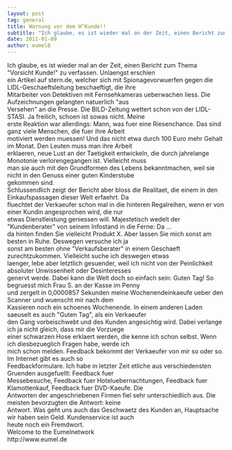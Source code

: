 ```yaml
---
layout: post
tag: general
title: Warnung vor dem H^Kunde!!
subtitle: "Ich glaube, es ist wieder mal an der Zeit, einen Bericht zum Thema Vorsicht Kunde zu verfassen. Unlaengst erschien ein Artikel auf stern.de, welcher sich mit Spionagevorwuerfen gegen die LIDL-Geschaeftsleitung beschaeftigt, die ihre Mitarbeiter von&hellip;"
date: 2011-01-09
author: eumel8
---
```


<p>Ich glaube, es ist wieder mal an der Zeit, einen Bericht zum Thema "Vorsicht Kunde!" zu verfassen. Unlaengst erschien<br />ein Artikel auf stern.de, welcher sich mit Spionagevorwuerfen gegen die LIDL-Geschaeftsleitung beschaeftigt, die ihre<br />Mitarbeiter von Detektiven mit Fernsehkameras ueberwachen liess. Die Aufzeichnungen gelangten natuerlich "aus<br />Versehen" an die Presse. Die BILD-Zeitung wettert schon von der LIDL-STASI. Ja freilich, schoen ist sowas nicht. Meine<br />erste Reaktion war allerdings: Mann, was fuer eine Riesenchance. Das sind ganz viele Menschen, die fuer ihre Arbeit<br />motiviert werden muessen! Und das nicht etwa durch 100 Euro mehr Gehalt im Monat. Den Leuten muss man ihre Arbeit<br />erklaeren, neue Lust an der Taetigkeit entwickeln, die durch jahrelange Monotonie verlorengegangen ist. Vielleicht muss<br />man sie auch mit den Grundformen des Lebens bekanntmachen, weil sie nicht in den Genuss einer guten Kinderstube<br />gekommen sind.<br />Schlussendlich zeigt der Bericht aber bloss die Realitaet, die einem in den Einkaufspassagen dieser Welt erfaehrt. Da<br />fluechtet der Verkaeufer schon mal in die hinteren Regalreihen, wenn er von einer Kundin angesprochen wird, die nur<br />etwas Dienstleistung geniessen will. Majestetisch wedelt der "Kundenberater" von seinem Infostand in die Ferne: Da ...<br />da hinten finden Sie vielleicht Produkt X. Aber lassen Sie mich sonst am besten in Ruhe. Deswegen versuche ich ja<br />sonst am besten ohne "Verkaufsberater" in einem Geschaeft zurechtzukommen. Vielleicht suche ich deswegen etwas<br />laenger, lebe aber letztlich gesuender, weil ich nicht von der Peinlichkeit absoluter Unwissenheit oder Desinteresses<br />genervt werde. Dabei kann die Welt doch so einfach sein: Guten Tag! So begruesst mich Frau S. an der Kasse im Penny<br />und zergelt in 0,0000857 Sekunden meine Wochenendeinkaeufe ueber den Scanner und wuenscht mir nach dem<br />Kassieren noch ein schoenes Wochenende. In einem anderen Laden saeuselt es auch "Guten Tag", als ein Verkaeufer<br />den Gang vorbeischwebt und des Kunden angesichtig wird. Dabei verlange ich ja nicht gleich, dass mir die Vorzuege<br />einer schwarzen Hose erklaert werden, die kenne ich schon selbst. Wenn ich diesbezueglich Fragen habe, werde ich<br />mich schon melden. Feedback bekommt der Verkaeufer von mir so oder so. Im Internet gibt es auch so<br />Feedbackformulare. Ich habe in letzter Zeit etliche aus verschiedensten Gruenden ausgefuellt: Feedback fuer<br />Messebesuche, Feedback fuer Hoteluebernachtungen, Feedback fuer Klamottenkauf, Feedback fuer DVD-Kaeufe. Die<br />Antworten der angeschriebenen Firmen fiel sehr unterschiedlich aus. Die meisten bevorzugten die Antwort: keine<br />Antwort. Was geht uns auch das Geschwaetz des Kunden an, Hauptsache wir haben sein Geld. Kundenservice ist auch<br />heute noch ein Fremdwort.<br />Welcome to the Eumelnetwork<br />http://www.eumel.de</p>
